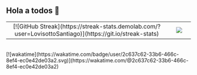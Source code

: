 ## Hola a todos 👋

<table>
  <td align="center">
    [![GitHub Streak](https://streak-stats.demolab.com/?user=LovisottoSantiago)](https://git.io/streak-stats)
  <td/>
  <td align="center">
    <img src="https://github-readme-stats.vercel.app/api/top-langs/?username=LovisottoSantiago"/>
  <td/>  
</table>   

<br>
[![wakatime](https://wakatime.com/badge/user/2c637c62-33b6-466c-8ef4-ec0e42de03a2.svg)](https://wakatime.com/@2c637c62-33b6-466c-8ef4-ec0e42de03a2)
